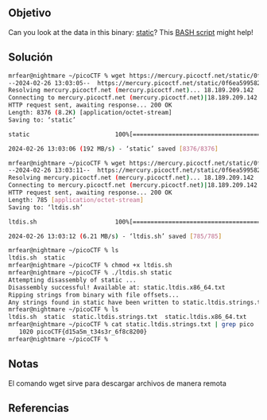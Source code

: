## Objetivo
Can you look at the data in this binary: [static](https://mercury.picoctf.net/static/0f6ea599582dcce7b4f1ba94e3617baf/static)? This [BASH script](https://mercury.picoctf.net/static/0f6ea599582dcce7b4f1ba94e3617baf/ltdis.sh) might help!


## Solución

```bash
mrfear@nightmare ~/picoCTF % wget https://mercury.picoctf.net/static/0f6ea599582dcce7b4f1ba94e3617baf/static
--2024-02-26 13:03:05--  https://mercury.picoctf.net/static/0f6ea599582dcce7b4f1ba94e3617baf/static
Resolving mercury.picoctf.net (mercury.picoctf.net)... 18.189.209.142
Connecting to mercury.picoctf.net (mercury.picoctf.net)|18.189.209.142|:443... connected.
HTTP request sent, awaiting response... 200 OK
Length: 8376 (8.2K) [application/octet-stream]
Saving to: ‘static’

static                        100%[=================================================>]   8.18K  --.-KB/s    in 0s

2024-02-26 13:03:06 (192 MB/s) - ‘static’ saved [8376/8376]

mrfear@nightmare ~/picoCTF % wget https://mercury.picoctf.net/static/0f6ea599582dcce7b4f1ba94e3617baf/ltdis.sh
--2024-02-26 13:03:11--  https://mercury.picoctf.net/static/0f6ea599582dcce7b4f1ba94e3617baf/ltdis.sh
Resolving mercury.picoctf.net (mercury.picoctf.net)... 18.189.209.142
Connecting to mercury.picoctf.net (mercury.picoctf.net)|18.189.209.142|:443... connected.
HTTP request sent, awaiting response... 200 OK
Length: 785 [application/octet-stream]
Saving to: ‘ltdis.sh’

ltdis.sh                      100%[=================================================>]     785  --.-KB/s    in 0s

2024-02-26 13:03:12 (6.21 MB/s) - ‘ltdis.sh’ saved [785/785]

mrfear@nightmare ~/picoCTF % ls
ltdis.sh  static
mrfear@nightmare ~/picoCTF % chmod +x ltdis.sh
mrfear@nightmare ~/picoCTF % ./ltdis.sh static
Attempting disassembly of static ...
Disassembly successful! Available at: static.ltdis.x86_64.txt
Ripping strings from binary with file offsets...
Any strings found in static have been written to static.ltdis.strings.txt with file offset
mrfear@nightmare ~/picoCTF % ls
ltdis.sh  static  static.ltdis.strings.txt  static.ltdis.x86_64.txt
mrfear@nightmare ~/picoCTF % cat static.ltdis.strings.txt | grep pico
   1020 picoCTF{d15a5m_t34s3r_6f8c8200}
mrfear@nightmare ~/picoCTF %
```

## Notas
El comando wget sirve para descargar archivos de manera remota
## Referencias